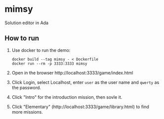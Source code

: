 # mimsy
Solution editor in Ada

## How to run

1. Use docker to run the demo:

       docker build --tag mimsy - < Dockerfile
       docker run --rm -p 3333:3333 mimsy

2. Open in the browser http://localhost:3333/game/index.html
3. Click Login, select Localhost, enter `user` as the user name and `qwerty` as the password.
4. Click "Intro" for the introduction mission, then sovle it.
5. Click "Elementary" (http://localhost:3333/game/library.html) to find more missions.
